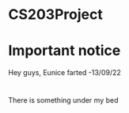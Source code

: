 # CS203Project
# Important notice 
Hey guys, Eunice farted -13/09/22
#
There is something under my bed

